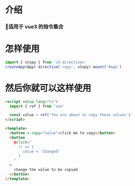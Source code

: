 # 介绍

### :tada:适用于 vue3 的指令集合

# 怎样使用

```js
import { vCopy } from 'v3-directives'
createApp(App).directive('copy', vCopy).mount('#app')
```

# 然后你就可以这样使用

```html
<script setup lang="ts">
  import { ref } from 'vue'

  const value = ref('You are about to copy these values')
</script>

<template>
  <button v-copy="value">click me to copy</button>
  <button
    @click="
      () => {
        value = 'Changed'
      }
    "
  >
    change the value to be copied
  </button>
</template>
```
